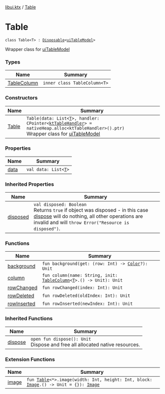 [libui.ktx](../README.md) / [Table](README.md)

# Table

`class Table<T> : `[`Disposable`](../-disposable/README.md)`<`[`uiTableModel`](../../libui/ui-table-model.md)`>`

Wrapper class for [uiTableModel](../../libui/ui-table-model.md)

### Types

| Name | Summary |
|---|---|
| [TableColumn](-table-column/README.md) | `inner class TableColumn<T>` |

### Constructors

| Name | Summary |
|---|---|
| [Table](-table.md) | `Table(data: List<`[`T`](-table-column/README.md#T)`>, handler: CPointer<`[`ktTableHandler`](../../libui/kt-table-handler/README.md)`> = nativeHeap.alloc<ktTableHandler>().ptr)`<br>Wrapper class for [uiTableModel](../../libui/ui-table-model.md) |

### Properties

| Name | Summary |
|---|---|
| [data](data.md) | `val data: List<`[`T`](-table-column/README.md#T)`>` |

### Inherited Properties

| Name | Summary |
|---|---|
| [disposed](../-disposable/disposed.md) | `val disposed: Boolean`<br>Returns `true` if object was disposed - in this case [dispose](../-disposable/dispose.md) will do nothing, all other operations are invalid and will `throw Error("Resource is disposed")`. |

### Functions

| Name | Summary |
|---|---|
| [background](background.md) | `fun background(get: (row: Int) -> `[`Color`](../../libui.ktx.draw/-color/README.md)`?): Unit` |
| [column](column.md) | `fun column(name: String, init: `[`TableColumn`](-table-column/README.md)`<`[`T`](-table-column/README.md#T)`>.() -> Unit): Unit` |
| [rowChanged](row-changed.md) | `fun rowChanged(index: Int): Unit` |
| [rowDeleted](row-deleted.md) | `fun rowDeleted(oldIndex: Int): Unit` |
| [rowInserted](row-inserted.md) | `fun rowInserted(newIndex: Int): Unit` |

### Inherited Functions

| Name | Summary |
|---|---|
| [dispose](../-disposable/dispose.md) | `open fun dispose(): Unit`<br>Dispose and free all allocated native resources. |

### Extension Functions

| Name | Summary |
|---|---|
| [image](../../libui.ktx.draw/image.md) | `fun `[`Table`](README.md)`<*>.image(width: Int, height: Int, block: `[`Image`](../../libui.ktx.draw/-image/README.md)`.() -> Unit = {}): `[`Image`](../../libui.ktx.draw/-image/README.md) |

